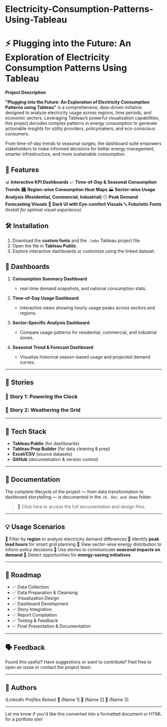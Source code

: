 # Electricity-Consumption-Patterns-Using-Tableau

 

 
# ⚡️ **Plugging into the Future: An Exploration of Electricity Consumption Patterns Using Tableau**

 

 **Project Description**

**"Plugging into the Future: An Exploration of Electricity Consumption Patterns using Tableau"** is a comprehensive, data-driven initiative designed to analyze electricity usage across regions, time periods, and economic sectors. Leveraging Tableau’s powerful visualization capabilities, this project decodes complex patterns in energy consumption to generate actionable insights for utility providers, policymakers, and eco-conscious consumers.

From time-of-day trends to seasonal surges, the dashboard suite empowers stakeholders to make informed decisions for better energy management, smarter infrastructure, and more sustainable consumption.



## 🌟 **Features**

📊 **Interactive KPI Dashboards**
📈 **Time-of-Day & Seasonal Consumption Trends**
🏙️ **Region-wise Consumption Heat Maps**
🏭 **Sector-wise Usage Analysis (Residential, Commercial, Industrial)**
🕓 **Peak Demand Forecasting Visuals**
🎨 **Dark UI with Eye-comfort Visuals**
🔤 **Futuristic Fonts** *(Install for optimal visual experience)*



## 🛠️ **Installation**

1. Download the **custom fonts** and the `.twbx` Tableau project file.
2. Open the file in **Tableau Public**.
3. Explore interactive dashboards or customize using the linked dataset.


## 📸 **Dashboards**

1. **Consumption Summary Dashboard**

   * real-time demand snapshots, and national consumption stats.

2. **Time-of-Day Usage Dashboard**

   * Interactive views showing hourly usage peaks across sectors and regions.

3. **Sector-Specific Analysis Dashboard**

   * Compare usage patterns for residential, commercial, and industrial zones.

4. **Seasonal Trend & Forecast Dashboard**

   * Visualize historical season-based usage and projected demand curves.

---

## 📖 **Stories**

### 📘 **Story 1: Powering the Clock**

 
### 📗 **Story 2: Weathering the Grid**

 

---

## 🧰 **Tech Stack**

* **Tableau Public** (for dashboards)
* **Tableau Prep Builder** (for data cleaning & prep)
* **Excel/CSV** (source datasets)
* **GitHub** (documentation & version control)

---

## 📄 **Documentation**

The complete lifecycle of the project — from data transformation to dashboard storytelling — is documented in the `/8. Doc and Demo` folder.

> 🔗 Click here to access the full documentation and design files.

---

## 💡 **Usage Scenarios**

📌 Filter by **region** to analyze electricity demand differences
📌 Identify **peak load hours** for smart grid planning
📌 View sector-wise energy distribution to inform policy decisions
📌 Use stories to communicate **seasonal impacts on demand**
📌 Detect opportunities for **energy-saving initiatives**

---

## 🚧 **Roadmap**

* ✅ Data Collection
* ✅ Data Preparation & Cleansing
* ✅ Visualization Design
* ✅ Dashboard Development
* ✅ Story Integration
* ✅ Report Compilation
* ✅ Testing & Feedback
* ✅ Final Presentation & Documentation

---

## 🗣️ **Feedback**

Found this useful? Have suggestions or want to contribute?
Feel free to open an issue or contact the project team.

---

## 👥 **Authors**

*(LinkedIn Profiles Below)*
🔗 \[Name 1]
🔗 \[Name 2]
🔗 \[Name 3]

---

Let me know if you'd like this converted into a formatted document or HTML for a portfolio site!
